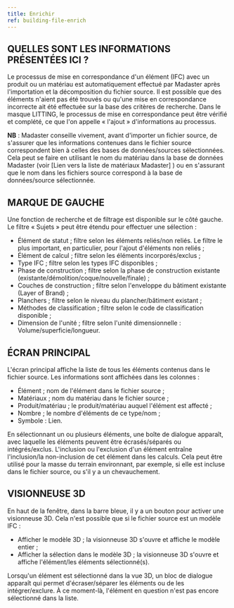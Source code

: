```yaml
---
title: Enrichir
ref: building-file-enrich
---
```


## QUELLES SONT LES INFORMATIONS PRÉSENTÉES ICI ?
Le processus de mise en correspondance d'un élément (IFC) avec un produit ou un matériau est automatiquement effectué par Madaster après l'importation et la décomposition du fichier source. Il est possible que des éléments n'aient pas été trouvés ou qu'une mise en correspondance incorrecte ait été effectuée sur la base des critères de recherche. Dans le masque LITTING, le processus de mise en correspondance peut être vérifié et complété, ce que l'on appelle « l'ajout » d'informations au processus.

**NB** : Madaster conseille vivement, avant d'importer un fichier source, de s'assurer que les informations contenues dans le fichier source correspondent bien à celles des bases de données/sources sélectionnées. Cela peut se faire en utilisant le nom du matériau dans la base de données Madaster (voir [Lien vers la liste de matériaux Madaster] ) ou en s'assurant que le nom dans les fichiers source correspond à la base de données/source sélectionnée.

## MARQUE DE GAUCHE
Une fonction de recherche et de filtrage est disponible sur le côté gauche. Le filtre « Sujets » peut être étendu pour effectuer une sélection :

- Élément de statut ; filtre selon les éléments reliés/non reliés. Le filtre le plus important, en particulier, pour l'ajout d'éléments non reliés ;
- Élément de calcul ; filtre selon les éléments incorporés/exclus ;
- Type IFC ; filtre selon les types IFC disponibles ;
- Phase de construction ; filtre selon la phase de construction existante (existante/démolition/coque/nouvelle/finale) ;
- Couches de construction ; filtre selon l'enveloppe du bâtiment existante (Layer of Brand) ;
- Planchers ; filtre selon le niveau du plancher/bâtiment existant ;
- Méthodes de classification ; filtre selon le code de classification disponible ;
- Dimension de l'unité ; filtre selon l'unité dimensionnelle : Volume/superficie/longueur.

## ÉCRAN PRINCIPAL
L'écran principal affiche la liste de tous les éléments contenus dans le fichier source. Les informations sont affichées dans les colonnes :

- Élément ; nom de l'élément dans le fichier source ;
- Matériaux ; nom du matériau dans le fichier source ;
- Produit/matériau ; le produit/matériau auquel l'élément est affecté ;
- Nombre ; le nombre d'éléments de ce type/nom ;
- Symbole : Lien.

En sélectionnant un ou plusieurs éléments, une boîte de dialogue apparaît, avec laquelle les éléments peuvent être écrasés/séparés ou intégrés/exclus. L'inclusion ou l'exclusion d'un élément entraîne l'inclusion/la non-inclusion de cet élément dans les calculs. Cela peut être utilisé pour la masse du terrain environnant, par exemple, si elle est incluse dans le fichier source, ou s'il y a un chevauchement.

## VISIONNEUSE 3D
En haut de la fenêtre, dans la barre bleue, il y a un bouton pour activer une visionneuse 3D. Cela n'est possible que si le fichier source est un modèle IFC :

- Afficher le modèle 3D ; la visionneuse 3D s'ouvre et affiche le modèle entier ;
- Afficher la sélection dans le modèle 3D ; la visionneuse 3D s'ouvre et affiche l'élément/les éléments sélectionné(s).

Lorsqu'un élément est sélectionné dans la vue 3D, un bloc de dialogue apparaît qui permet d'écraser/séparer les éléments ou de les intégrer/exclure. À ce moment-là, l'élément en question n'est pas encore sélectionné dans la liste.
